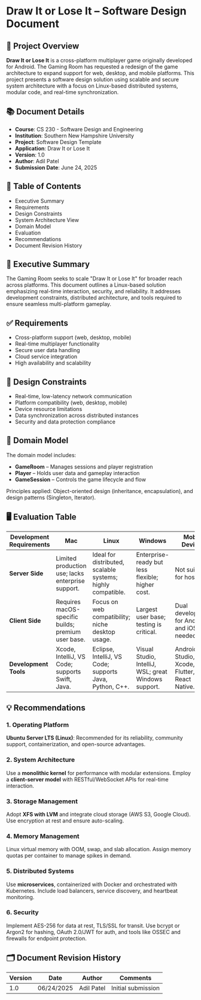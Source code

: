 
# Draw It or Lose It – Software Design Document

## 📌 Project Overview

**Draw It or Lose It** is a cross-platform multiplayer game originally developed for Android. The Gaming Room has requested a redesign of the game architecture to expand support for web, desktop, and mobile platforms. This project presents a software design solution using scalable and secure system architecture with a focus on Linux-based distributed systems, modular code, and real-time synchronization.

## 📚 Document Details

- **Course**: CS 230 - Software Design and Engineering  
- **Institution**: Southern New Hampshire University  
- **Project**: Software Design Template  
- **Application**: Draw It or Lose It  
- **Version**: 1.0  
- **Author**: Adil Patel  
- **Submission Date**: June 24, 2025  

## 📄 Table of Contents

- Executive Summary  
- Requirements  
- Design Constraints  
- System Architecture View  
- Domain Model  
- Evaluation  
- Recommendations  
- Document Revision History  

## 🧾 Executive Summary

The Gaming Room seeks to scale "Draw It or Lose It" for broader reach across platforms. This document outlines a Linux-based solution emphasizing real-time interaction, security, and reliability. It addresses development constraints, distributed architecture, and tools required to ensure seamless multi-platform gameplay.

## ✅ Requirements

- Cross-platform support (web, desktop, mobile)  
- Real-time multiplayer functionality  
- Secure user data handling  
- Cloud service integration  
- High availability and scalability  

## 🚧 Design Constraints

- Real-time, low-latency network communication  
- Platform compatibility (web, desktop, mobile)  
- Device resource limitations  
- Data synchronization across distributed instances  
- Security and data protection compliance  

## 🧱 Domain Model

The domain model includes:
- **GameRoom** – Manages sessions and player registration  
- **Player** – Holds user data and gameplay interaction  
- **GameSession** – Controls the game lifecycle and flow  

Principles applied: Object-oriented design (inheritance, encapsulation), and design patterns (Singleton, Iterator).

## 🖥️ Evaluation Table

| Development Requirements | Mac | Linux | Windows | Mobile Devices |
|--------------------------|-----|--------|---------|----------------|
| **Server Side** | Limited production use; lacks enterprise support. | Ideal for distributed, scalable systems; highly compatible. | Enterprise-ready but less flexible; higher cost. | Not suitable for hosting. |
| **Client Side** | Requires macOS-specific builds; premium user base. | Focus on web compatibility; niche desktop usage. | Largest user base; testing is critical. | Dual development for Android and iOS needed. |
| **Development Tools** | Xcode, IntelliJ, VS Code; supports Swift, Java. | Eclipse, IntelliJ, VS Code; supports Java, Python, C++. | Visual Studio, IntelliJ, WSL; great Windows support. | Android Studio, Xcode, Flutter, React Native. |

## 💡 Recommendations

### 1. **Operating Platform**  
**Ubuntu Server LTS (Linux)**: Recommended for its reliability, community support, containerization, and open-source advantages.

### 2. **System Architecture**  
Use a **monolithic kernel** for performance with modular extensions. Employ a **client-server model** with RESTful/WebSocket APIs for real-time interaction.

### 3. **Storage Management**  
Adopt **XFS with LVM** and integrate cloud storage (AWS S3, Google Cloud). Use encryption at rest and ensure auto-scaling.

### 4. **Memory Management**  
Linux virtual memory with OOM, swap, and slab allocation. Assign memory quotas per container to manage spikes in demand.

### 5. **Distributed Systems**  
Use **microservices**, containerized with Docker and orchestrated with Kubernetes. Include load balancers, service discovery, and heartbeat monitoring.

### 6. **Security**  
Implement AES-256 for data at rest, TLS/SSL for transit. Use bcrypt or Argon2 for hashing, OAuth 2.0/JWT for auth, and tools like OSSEC and firewalls for endpoint protection.

## 🗂️ Document Revision History

| Version | Date       | Author     | Comments                      |
|---------|------------|------------|-------------------------------|
| 1.0     | 06/24/2025 | Adil Patel | Initial submission            |

